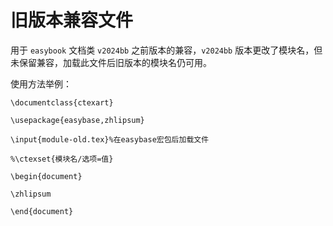 # 旧版本兼容文件

用于 `easybook` 文档类 `v2024bb` 之前版本的兼容，`v2024bb` 版本更改了模块名，但未保留兼容，加载此文件后旧版本的模块名仍可用。

使用方法举例：

`\documentclass{ctexart}`



`\usepackage{easybase,zhlipsum}`

`\input{module-old.tex}%在easybase宏包后加载文件`

`%\ctexset{模块名/选项=值}`



`\begin{document}`

`\zhlipsum`

`\end{document}`
